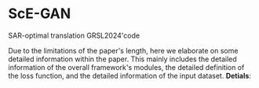 # ScE-GAN
SAR-optimal translation GRSL2024'code

Due to the limitations of the paper's length, here we elaborate on some detailed information within the paper. This mainly includes the detailed information of the overall framework's modules, the detailed definition of the loss function, and the detailed information of the input dataset.
**Detials**:
